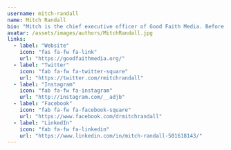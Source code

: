 ```yaml
---
username: mitch-randall
name: Mitch Randall
bio: "Mitch is the chief executive officer of Good Faith Media. Before joining GFM, he was the executive director of the Baptist Center for Ethics. In addition, he pastored churches in Kansas, Texas and Oklahoma for over 20 years, and he holds a Master’s of Divinity with Biblical Languages from Southwestern Baptist Theological Seminary and a Doctor of Ministry degree from George W. Truett Theological Seminary. Mitch is a citizen of the Muscogee Creek Nation with his ancestors reaching back to the McIntosh and Childers clans. He is married to Missy Randall and they reside in Norman, Oklahoma. They have two adult sons."
avatar: /assets/images/authors/MitchRandall.jpg
links:
  - label: "Website"
    icon: "fas fa-fw fa-link"
    url: "https://goodfaithmedia.org/"
  - label: "Twitter"
    icon: "fab fa-fw fa-twitter-square"
    url: "https://twitter.com/rmitchrandall"
  - label: "Instagram"
    icon: "fab fa-fw fa-instagram"
    url: "http://instagram.com/__adjb"
  - label: "Facebook"
    icon: "fab fa-fw fa-facebook-square"
    url: "https://www.facebook.com/drmitchrandall"
  - label: "LinkedIn"
    icon: "fab fa-fw fa-linkedin"
    url: "https://www.linkedin.com/in/mitch-randall-501618143/"
---
```

